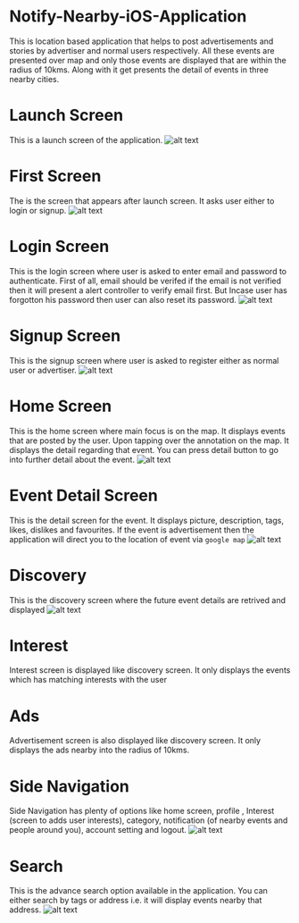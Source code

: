 # Notify-Nearby-iOS-Application
This is location based application that helps to post advertisements and stories by advertiser and normal users respectively. All these events are presented over map and only those events are displayed that are within the radius of 10kms.
Along with it get presents the detail of events in three nearby cities.


# Launch Screen
This is a launch screen of the application.
![alt text](https://dl.dropboxusercontent.com/s/xa4k7vxxsx5o3yw/launch%20screen.png?dl=0)

# First Screen
The is the screen that appears after launch screen. It asks user either to login or signup.
![alt text](https://dl.dropboxusercontent.com/s/ph2gj82dd7u85nv/login%20screen.png?dl=0)

# Login Screen
This is the login screen where user is asked to enter email and password to authenticate. First of all, email should be verifed
if the email is not verified then it will present a alert controller to verify email first. But Incase user has forgotton his password
then user can also reset its password.
![alt text](https://dl.dropboxusercontent.com/s/jtg0xgqun2a08il/login.png?dl=0)

# Signup Screen
This is the signup screen where user is asked to register either as normal user or advertiser.
![alt text](https://dl.dropboxusercontent.com/s/7sztzs6za8866ru/signup.png?dl=0)

# Home Screen
 This is the home screen where main focus is on the map. It displays events that are posted by the user. Upon tapping over the
 annotation on the map. It displays the detail regarding that event. You can press detail button to go into further detail about the 
 event.
 ![alt text](https://dl.dropboxusercontent.com/s/ev97gbmy4belfo1/event%20selection%20.png?dl=0)

# Event Detail Screen
  This is the detail screen for the event. It displays picture, description, tags, likes, dislikes and favourites. If the event is 
  advertisement then the application will direct you to the location of event via `google map`
   ![alt text](https://dl.dropboxusercontent.com/s/zdc0ggxtkgzlurk/event%20detail.png?dl=0)

# Discovery
  This is the discovery screen where the future event details are retrived and displayed
  ![alt text](https://dl.dropboxusercontent.com/s/7h6v67703a4itqi/discovery.png?dl=0)
  
 # Interest
  Interest screen is displayed like discovery screen. It only displays the events which has matching interests with the user
  
 # Ads
  Advertisement screen is also displayed like discovery screen. It only displays the ads nearby into the radius of 10kms.
  
  # Side Navigation
  Side Navigation has plenty of options like home screen, profile , Interest (screen to adds user interests), category, notification (of nearby events and people around you), account setting and logout.
![alt text](https://dl.dropboxusercontent.com/s/wackg9i0j0w62sf/side%20nav.png?dl=0)
  
  # Search
  This is the advance search option available in the application. You can either search by tags or address i.e. it will display events nearby that address. 
   ![alt text](https://dl.dropboxusercontent.com/s/jazeprb5edqf2w3/search.png?dl=0)

